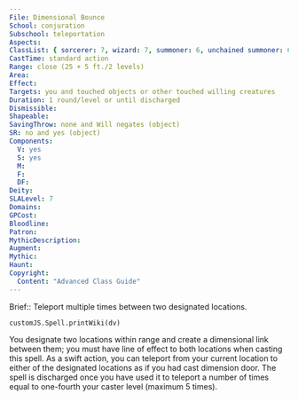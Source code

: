 ```yaml
---
File: Dimensional Bounce
School: conjuration
Subschool: teleportation
Aspects: 
ClassList: { sorcerer: 7, wizard: 7, summoner: 6, unchained summoner: 6, witch: 7, psychic: 7 }
CastTime: standard action
Range: close (25 + 5 ft./2 levels)
Area: 
Effect: 
Targets: you and touched objects or other touched willing creatures
Duration: 1 round/level or until discharged
Dismissible: 
Shapeable: 
SavingThrow: none and Will negates (object)
SR: no and yes (object)
Components:
  V: yes
  S: yes
  M: 
  F: 
  DF: 
Deity: 
SLALevel: 7
Domains: 
GPCost: 
Bloodline: 
Patron: 
MythicDescription: 
Augment: 
Mythic: 
Haunt: 
Copyright:
  Content: "Advanced Class Guide"
---
```

Brief:: Teleport multiple times between two designated locations.

```dataviewjs
customJS.Spell.printWiki(dv)
```

You designate two locations within range and create a dimensional link between them; you must have line of effect to both locations when casting this spell. As a swift action, you can teleport from your current location to either of the designated locations as if you had cast dimension door. The spell is discharged once you have used it to teleport a number of times equal to one-fourth your caster level (maximum 5 times).
